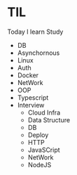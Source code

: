 # TIL
Today I learn Study

- DB
- Asynchornous
- Linux
- Auth
- Docker
- NetWork
- OOP
- Typescript
- Interview
    - Cloud Infra
    - Data Structure
    - DB
    - Deploy
    - HTTP
    - JavaSCript
    - NetWork
    - NodeJS
